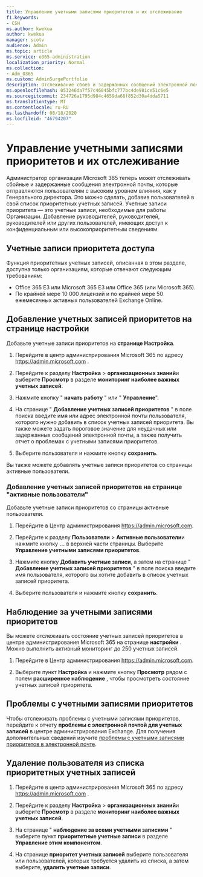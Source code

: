 ```yaml
---
title: Управление учетными записями приоритетов и их отслеживание
f1.keywords:
- CSH
ms.author: kwekua
author: kwekua
manager: scotv
audience: Admin
ms.topic: article
ms.service: o365-administration
localization_priority: Normal
ms.collection:
- Adm_O365
ms.custom: AdminSurgePortfolio
description: Отслеживание сбоев и задержанных сообщений электронной почты, отправленных в или из учетных записей с высоким влиянием на бизнес.
ms.openlocfilehash: 053246da7f57c46045bfc777bc4de981ce51c6e5
ms.sourcegitcommit: 234726a1795d984c4659da68f852d30a4dda5711
ms.translationtype: MT
ms.contentlocale: ru-RU
ms.lasthandoff: 08/18/2020
ms.locfileid: "46794207"
---
```

# <a name="manage-and-monitor-priority-accounts"></a>Управление учетными записями приоритетов и их отслеживание

Администратор организации Microsoft 365 теперь может отслеживать сбойные и задержанные сообщения электронной почты, которые отправляются пользователям с высоким уровнем влияния, как у Генерального директора. Это можно сделать, добавив пользователей в свой список приоритетных учетных записей. Учетные записи приоритета — это учетные записи, необходимые для работы Организации. Добавление руководителей, руководителей, руководителей или других пользователей, имеющих доступ к конфиденциальным или высокоприоритетным сведениям.

## <a name="access-priority-accounts"></a>Учетные записи приоритета доступа

Функция приоритетных учетных записей, описанная в этом разделе, доступна только организациям, которые отвечают следующим требованиям:

- Office 365 E3 или Microsoft 365 E3 или Office 365 (или Microsoft 365).
- По крайней мере 10 000 лицензий и по крайней мере 50 ежемесячных активных пользователей Exchange Online.

## <a name="add-priority-accounts-from-the-setup-page"></a>Добавление учетных записей приоритетов на странице настройки

Добавьте учетные записи приоритетов на **странице Настройка**.

1. Перейдите в центр администрирования Microsoft 365 по адресу <a href="https://go.microsoft.com/fwlink/p/?linkid=2024339" target="_blank">https://admin.microsoft.com</a> .

2. Перейдите к разделу **Настройка**  >  **организационных знаний**и выберите **Просмотр** в разделе **мониторинг наиболее важных учетных записей**.

3. Нажмите кнопку " **начать работу** " или " **Управление**".

4. На странице " **Добавление учетных записей приоритетов** " в поле поиска введите имя или адрес электронной почты пользователя, которого нужно добавить в список учетных записей приоритета. Вы также можете задать пороговое значение для неудачных или задержанных сообщений электронной почты, а также получить отчет о проблемах с учетными записями приоритетов.

5. Выберите пользователя и нажмите кнопку **сохранить**.

Вы также можете добавлять учетные записи приоритетов со страницы активные пользователи.

### <a name="add-priority-accounts-from-active-users-page"></a>Добавление учетных записей приоритетов на странице "активные пользователи"

Добавьте учетные записи приоритетов со страницы активные пользователи.

1. Перейдите в Центр администрирования <a href="https://go.microsoft.com/fwlink/p/?linkid=2024339" target="_blank">https://admin.microsoft.com</a>.

2. Перейдите к разделу **Пользователи**  >  **Активные пользователи**и нажмите кнопку **...** в верхней части страницы. Выберите **Управление учетными записями приоритетов**.

3. Нажмите кнопку **Добавить учетные записи**, а затем на странице " **Добавление учетных записей приоритетов** " в поле поиска введите имя пользователя, которого вы хотите добавить в список учетных записей приоритета.

4. Выберите пользователя и нажмите кнопку **сохранить**.

## <a name="monitor-your-priority-accounts"></a>Наблюдение за учетными записями приоритетов

Вы можете отслеживать состояние учетных записей приоритетов в центре администрирования Microsoft 365 на странице **настройки** . Можно выполнить активный мониторинг до 250 учетных записей.

1. Перейдите в Центр администрирования <a href="https://go.microsoft.com/fwlink/p/?linkid=2024339" target="_blank">https://admin.microsoft.com</a>.

2. Выберите пункт **Настройка** и нажмите кнопку **Просмотр** рядом с полем **расширенное наблюдение** , чтобы просмотреть состояние учетных записей приоритета.

## <a name="email-issues-for-priority-accounts"></a>Проблемы с учетными записями приоритетов

Чтобы отслеживать проблемы с учетными записями приоритетов, перейдите к отчету **проблемы с электронной почтой для учетных записей** в центре администрирования Exchange. Для получения дополнительных сведений изучите [проблемы с учетными записями приоритетов в электронной почте](https://review.docs.microsoft.com/en-us/Exchange/mail-flow-best-practices/mail-flow-insights/mfi-email-issues-for-priority-accounts?branch=Priority-chrisda).

## <a name="remove-a-user-from-the-priority-accounts-list"></a>Удаление пользователя из списка приоритетных учетных записей

1. Перейдите в центр администрирования Microsoft 365 по адресу <a href="https://go.microsoft.com/fwlink/p/?linkid=2024339" target="_blank">https://admin.microsoft.com</a> .

2. Перейдите к разделу **Настройка**  >  **организационных знаний**и выберите **Просмотр** в разделе **мониторинг наиболее важных учетных записей**.

3. На странице " **наблюдение за всеми учетными записями** " выберите пункт **приоритетные учетные записи** в разделе **Управление этим компонентом**.

4. На странице **приоритет учетных записей** выберите пользователя или пользователей, которых требуется удалить из списка, а затем выберите, **удалить учетные записи**.